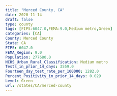 ```yaml
---
title: "Merced County, CA"
date: 2020-11-14
draft: false
type: county
tags: [FIPS:6047.0,FEMA:9.0,Medium metro,Green]
categories: [CA]
County: Merced County
State: CA
FIPS: 6047.0
FEMA_Region: 9.0
Population: 277680.0
NCHS_Urban_Rural_Classification: Medium metro
Tests_in_prior_14_days: 3559.0
Fourteen_day_test_rate_per_100000: 1282.0
Percent_Positivity_in_prior_14_days: 0.029
Level: Green
url: /states/CA/merced-county
---
```



